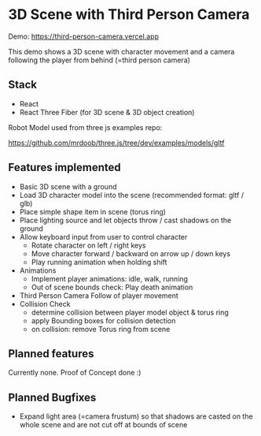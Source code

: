 # 3D Scene with Third Person Camera

Demo: https://third-person-camera.vercel.app

This demo shows a 3D scene with character movement and a camera following the player from behind (=third person camera)

## Stack

- React
- React Three Fiber (for 3D scene & 3D object creation)

Robot Model used from three js examples repo:

https://github.com/mrdoob/three.js/tree/dev/examples/models/gltf


## Features implemented

- Basic 3D scene with a ground
- Load 3D character model into the scene (recommended format: gltf / glb)
- Place simple shape item in scene (torus ring)
- Place lighting source and let objects throw / cast shadows on the ground
- Allow keyboard input from user to control character
  - Rotate character on left / right keys
  - Move character forward / backward on arrow up / down keys
  - Play running animation when holding shift
- Animations
  - Implement player animations: idle, walk, running
  - Out of scene bounds check: Play death animation
- Third Person Camera Follow of player movement
- Collision Check
  - determine collision between player model object & torus ring
  - apply Bounding boxes for collision detection
  - on collision: remove Torus ring from scene 

## Planned features

Currently none. Proof of Concept done :)

## Planned Bugfixes

- Expand light area (=camera frustum) so that shadows are casted on the whole scene and are not cut off at bounds of scene
